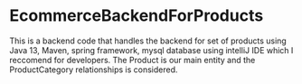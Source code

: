 # EcommerceBackendForProducts
This is a backend code that handles the backend for set of products using Java 13, Maven, spring framework, mysql database using intelliJ IDE which I reccomend for developers.
The Product is our main entity and the ProductCategory relationships is considered.
